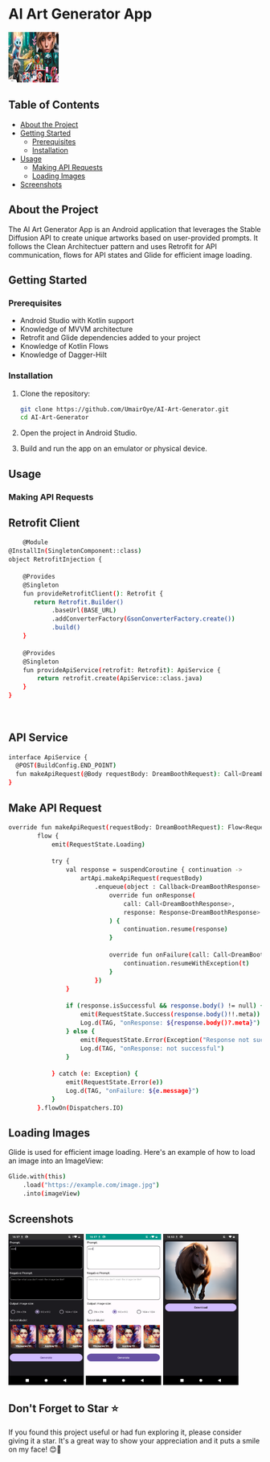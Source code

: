 # AI Art Generator App

<img width="100" height="100" src="https://github.com/UmairOye/AI-Art-Generator/blob/main/screenshots/the-best-stable-diffusion-prompts.webp" alt="Image" >

## Table of Contents

- [About the Project](#about-the-project)
- [Getting Started](#getting-started)
  - [Prerequisites](#prerequisites)
  - [Installation](#installation)
- [Usage](#usage)
  - [Making API Requests](#making-api-requests)
  - [Loading Images](#loading-images)
- [Screenshots](#screenshots)

## About the Project

The AI Art Generator App is an Android application that leverages the Stable Diffusion API to create unique artworks based on user-provided prompts. It follows the Clean Architectuer pattern and uses Retrofit for API communication, flows for API states and Glide for efficient image loading.

## Getting Started

### Prerequisites

- Android Studio with Kotlin support
- Knowledge of MVVM architecture
- Retrofit and Glide dependencies added to your project
- Knowledge of Kotlin Flows
- Knowledge of Dagger-Hilt

### Installation

1. Clone the repository:

   ```bash
   git clone https://github.com/UmairOye/AI-Art-Generator.git
   cd AI-Art-Generator
2. Open the project in Android Studio.
3. Build and run the app on an emulator or physical device.

## Usage
### Making API Requests
## Retrofit Client

```bash
    @Module
@InstallIn(SingletonComponent::class)
object RetrofitInjection {

    @Provides
    @Singleton
    fun provideRetrofitClient(): Retrofit {
       return Retrofit.Builder()
            .baseUrl(BASE_URL)
            .addConverterFactory(GsonConverterFactory.create())
            .build()
    }

    @Provides
    @Singleton
    fun provideApiService(retrofit: Retrofit): ApiService {
        return retrofit.create(ApiService::class.java)
    }
}
  
  
```
## API Service

  ```bash
  interface ApiService {
    @POST(BuildConfig.END_POINT)
    fun makeApiRequest(@Body requestBody: DreamBoothRequest): Call<DreamBoothResponse>
}
```

## Make API Request

```bash
override fun makeApiRequest(requestBody: DreamBoothRequest): Flow<RequestState<MetaData?>> =
        flow {
            emit(RequestState.Loading)

            try {
                val response = suspendCoroutine { continuation ->
                    artApi.makeApiRequest(requestBody)
                        .enqueue(object : Callback<DreamBoothResponse> {
                            override fun onResponse(
                                call: Call<DreamBoothResponse>,
                                response: Response<DreamBoothResponse>
                            ) {
                                continuation.resume(response)
                            }

                            override fun onFailure(call: Call<DreamBoothResponse>, t: Throwable) {
                                continuation.resumeWithException(t)
                            }
                        })
                }

                if (response.isSuccessful && response.body() != null) {
                    emit(RequestState.Success(response.body()!!.meta))
                    Log.d(TAG, "onResponse: ${response.body()?.meta}")
                } else {
                    emit(RequestState.Error(Exception("Response not successful")))
                    Log.d(TAG, "onResponse: not successful")
                }

            } catch (e: Exception) {
                emit(RequestState.Error(e))
                Log.d(TAG, "onFailure: ${e.message}")
            }
        }.flowOn(Dispatchers.IO)

```

## Loading Images
Glide is used for efficient image loading. Here's an example of how to load an image into an ImageView:
```bash
Glide.with(this)
    .load("https://example.com/image.jpg")
    .into(imageView)
```
## Screenshots
<img width="150" height="300" src="https://github.com/UmairOye/AI-Art-Generator/blob/main/screenshots/Screenshot_20231016-161700.png" alt="Image" >   <img width="150" height="300" src="https://github.com/UmairOye/AI-Art-Generator/blob/main/screenshots/Screenshot_20231016-161715.png" alt="Image" >   <img width="150" height="300" src="https://github.com/UmairOye/AI-Art-Generator/blob/main/screenshots/Screenshot_20231016-161346.png" alt="Image" >


## Don't Forget to Star ⭐

If you found this project useful or had fun exploring it, please consider giving it a star. It's a great way to show your appreciation and it puts a smile on my face! 😊🌟


